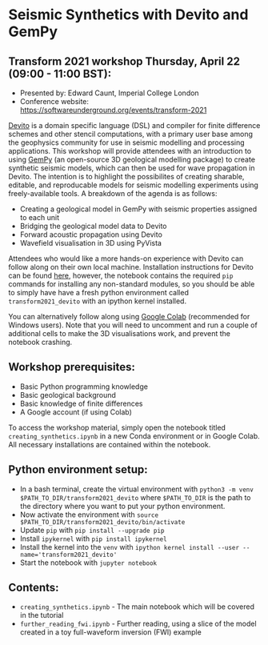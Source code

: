 # Seismic Synthetics with Devito and GemPy
## Transform 2021 workshop Thursday, April 22 (09:00 - 11:00 BST):

* Presented by: Edward Caunt, Imperial College London
* Conference website: https://softwareunderground.org/events/transform-2021

[Devito](https://www.devitoproject.org/) is a domain specific language (DSL) and compiler for finite difference schemes and other stencil computations, with a primary user base among the geophysics community for use in seismic modelling and processing applications. This workshop will provide attendees with an introduction to using [GemPy](https://www.gempy.org/) (an open-source 3D geological modelling package) to create synthetic seismic models, which can then be used for wave propagation in Devito. The intention is to highlight the possibilites of creating sharable, editable, and reproducable models for seismic modelling experiments using freely-available tools. A breakdown of the agenda is as follows:
* Creating a geological model in GemPy with seismic properties assigned to each unit
* Bridging the geological model data to Devito
* Forward acoustic propagation using Devito
* Wavefield visualisation in 3D using PyVista

Attendees who would like a more hands-on experience with Devito can follow along on their own local machine. Installation instructions for Devito can be found [here](https://www.devitoproject.org/devito/download.html), however, the notebook contains the required `pip` commands for installing any non-standard modules, so you should be able to simply have have a fresh python environment called `transform2021_devito` with an ipython kernel installed.

You can alternatively follow along using [Google Colab](https://colab.research.google.com) (recommended for Windows users). Note that you will need to uncomment and run a couple of additional cells to make the 3D visualisations work, and prevent the notebook crashing.

## Workshop prerequisites:

* Basic Python programming knowledge
* Basic geological background
* Basic knowledge of finite differences
* A Google account (if using Colab)

To access the workshop material, simply open the notebook titled `creating_synthetics.ipynb` in a new Conda environment or in Google Colab. All necessary installations are contained within the notebook.

## Python environment setup:

* In a bash terminal, create the virtual environment with `python3 -m venv $PATH_TO_DIR/transform2021_devito` where `$PATH_TO_DIR` is the path to the directory where you want to put your python environment.
* Now activate the environment with `source $PATH_TO_DIR/transform2021_devito/bin/activate`
* Update `pip` with `pip install --upgrade pip`
* Install `ipykernel` with `pip install ipykernel`
* Install the kernel into the `venv` with `ipython kernel install --user --name='transform2021_devito'`
* Start the notebook with `jupyter notebook`

## Contents:

* `creating_synthetics.ipynb` - The main notebook which will be covered in the tutorial
* `further_reading_fwi.ipynb` - Further reading, using a slice of the model created in a toy full-waveform inversion (FWI) example
